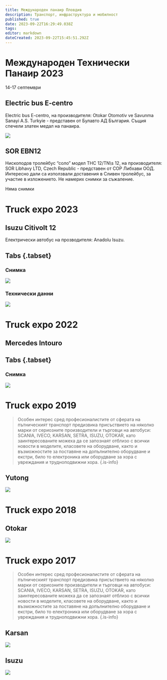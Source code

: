 ```yaml
---
title: Международен панаир Пловдив
description: Транспорт, инфраструктура и мобилност
published: true
date: 2023-09-22T16:29:49.038Z
tags: 
editor: markdown
dateCreated: 2023-09-22T15:45:51.292Z
---
```



# Международен Технически Панаир 2023
14-17 септември

## Electric bus E-centro
Electric bus E-centro, на производителя: Otokar Otomotiv ve Savunma Sanayi A.S. Turkyie - представен от Булавто АД България. Същия спечели златен медал на панаира.

<img src="https://drive.google.com/uc?id=1jBsz1RWQeqoKXEisPowo4uOECAAIx8xq">


## SOR EBN12
Нископодов тролейбус “соло” модел  THC 12/TN\s 12, на производителя: SOR Libhavy LTD, Czech Republic - представен от СОР Либхави ООД. Интересно дали са използвали доставения в Сливен тролейбус, за участие в изложението. Не намерих снимки за съжаление.

Няма снимки

# Truck expo 2023

## Isuzu Citivolt 12
Електрически автобус на прозводителя: Anadolu Isuzu.


##  Tabs {.tabset}
### Снимка
<img src="https://drive.google.com/uc?id=1q0HBxcOw-06fX84rRwwcKWZhq0F8ahJb">

### Технически данни
<img src="https://drive.google.com/uc?id=1lGOUYtpwtYbApljB2xv48VeS8GazB83k">

# Truck expo 2022

## Mercedes Intouro

##  Tabs {.tabset}
### Снимка
<img src="https://drive.google.com/uc?id=1EehohJ2QNy68mVJELO8equjcNSy69q6v">


# Truck expo 2019


> Особен интерес сред професионалистите от сферата на пътническият транспорт предизвика присъствието на няколко марки от сериозните производители и търговци на автобуси: SCANIA, IVECO, KARSAN, SETRA, ISUZU, OTOKAR, като заинтересованите можеха да се запознаят отблизо с всички новости в моделите, класовете на оборудване, както и възможностите за поставяне на допълнително оборудване и екстри, било то електроника или оборудване за хора с увреждания и трудноподвижни хора.
{.is-info}

## Yutong
<img src="https://drive.google.com/uc?id=1QwJL4U882lbviZt8Lo3fodagNz2DzlcO">


# Truck expo 2018

## Otokar
<img src="https://drive.google.com/uc?id=1Q0YeLaI0gqsmfgDuJUSgtcGREfcCkk0y">


# Truck expo 2017

> Особен интерес сред професионалистите от сферата на пътническият транспорт предизвика присъствието на няколко марки от сериозните производители и търговци на автобуси: SCANIA, IVECO, KARSAN, SETRA, ISUZU, OTOKAR, като заинтересованите можеха да се запознаят отблизо с всички новости в моделите, класовете на оборудване, както и възможностите за поставяне на допълнително оборудване и екстри, било то електроника или оборудване за хора с увреждания и трудноподвижни хора.
{.is-info}


## Karsan
<img src="https://drive.google.com/uc?id=1ujG98CYke9Ul8-B4U6-GcyV2XaQSncLR">

## Isuzu
<img src="https://drive.google.com/uc?id=1hSQkoJzqLZboFQXdY8Z6cDResgabnhOo">


